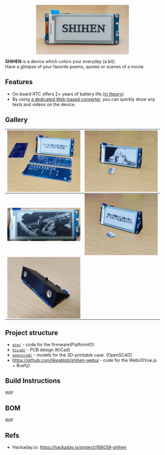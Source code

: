 <p align="center">
  <img align="center" width="60%" height="auto" src="images/shihen_s_12.jpg">
</p>

**SHIHEN** is a device which colors your everyday (a bit).  
Have a glimpse of your favorite poems, quotes or scenes of a movie.

## Features
- On board RTC offers 2+ years of battery life.([in theory](https://blc.now.sh/?config=eyJiYXR0ZXJ5Q2FwYWNpdHkiOiIzNTAiLCJzbGVlcEN1cnJlbnRNaWxpcyI6MC4wMDUsIndha2VDdXJyZW50TWlsaXMiOiI4MCIsIndha2V1cENvdW50IjoiMTIiLCJ3YWtldXBVbml0Ijo4NjQwMCwid2FrZXVwU2VjIjoiMSJ9))
- By using [a dedicated Web-based converter](https://shihen.now.sh/), you can quickly show any texts and videos on the device.

## Gallery
|  <img align="center" width="auto" height="200px" src="./images/shihen_s_3.jpg">  | <img align="center" width="auto" height="200px" src="./images/shihen_s_6.jpg"> |
| :------------------------------------------------------------------------------: | :----------------------------------------------------------------------------: |
| <img align="center" width="250px" height="auto" src="./images/shihen_2_sd2.gif"> | <img align="center" width="auto" height="200px" src="./images/shihen_s_1.jpg"> |
|  <img align="center" width="auto" height="200px" src="./images/shihen_s_4.jpg">  |                                                                                |

## Project structure
- [`pio/`](./pio) - code for the firmware(PlatformIO)
- [`kicad/`](./kicad) - PCB design (KiCad)
- [`openscad/`](./openscad) - models for the 3D-printable case. (OpenSCAD)
- https://github.com/likeablob/shihen-webui - code for the WebUI(Vue.js + Buefy)

## Build Instructions
WIP

## BOM
WIP

## Refs
- Hackaday.io: https://hackaday.io/project/168039-shihen